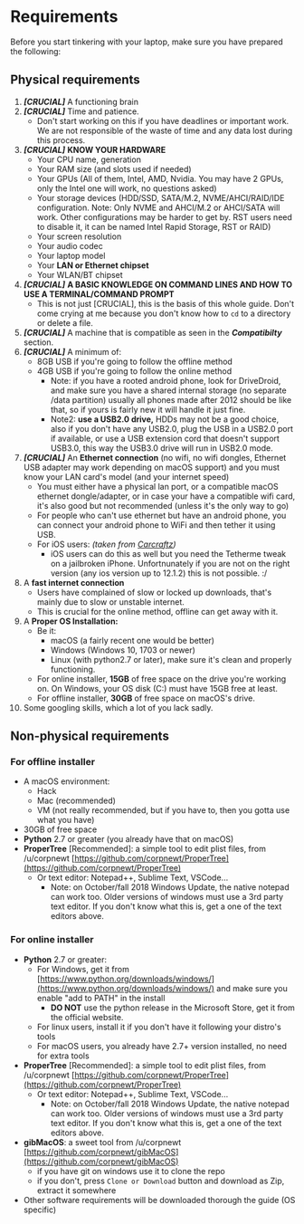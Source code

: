 # Requirements

Before you start tinkering with your laptop, make sure you have prepared the following:

## Physical requirements

1. _**\[CRUCIAL\]**_ A functioning brain
2. _**\[CRUCIAL\]**_ Time and patience.
   * Don't start working on this if you have deadlines or important work. We are not responsible of the waste of time and any data lost during this process.
3. _**\[CRUCIAL\]**_ **KNOW YOUR HARDWARE**
   * Your CPU name, generation
   * Your RAM size \(and slots used if needed\)
   * Your GPUs \(All of them, Intel, AMD, Nvidia. You may have 2 GPUs, only the Intel one will work, no questions asked\)
   * Your storage devices \(HDD/SSD, SATA/M.2, NVME/AHCI/RAID/IDE configuration. Note: Only NVME and AHCI/M.2 or AHCI/SATA will work. Other configurations may be harder to get by. RST users need to disable it, it can be named Intel Rapid Storage, RST or RAID\)
   * Your screen resolution
   * Your audio codec
   * Your laptop model
   * Your **LAN or Ethernet chipset**
   * Your WLAN/BT chipset
4. _**\[CRUCIAL\]**_ **A BASIC KNOWLEDGE ON COMMAND LINES AND HOW TO USE A TERMINAL/COMMAND PROMPT**
   * This is not just \[CRUCIAL\], this is the basis of this whole guide. Don't come crying at me because you don't know how to `cd` to a directory or delete a file.
5. _**\[CRUCIAL\]**_ A machine that is compatible as seen in the _**Compatibilty**_ section.
6. _**\[CRUCIAL\]**_ A minimum of:
   * 8GB USB if you're going to follow the offline method
   * 4GB USB if you're going to follow the online method
     * Note: if you have a rooted android phone, look for DriveDroid, and make sure you have a shared internal storage \(no separate /data partition\) usually all phones made after 2012 should be like that, so if yours is fairly new it will handle it just fine.
     * Note2: **use a USB2.0 drive,** HDDs may not be a good choice, also if you don't have any USB2.0, plug the USB in a USB2.0 port if available, or use a USB extension cord that doesn't support USB3.0, this way the USB3.0 drive will run in USB2.0 mode.
7. _**\[CRUCIAL\]**_ An **Ethernet connection** \(no wifi, no wifi dongles, Ethernet USB adapter may work depending on macOS support\) and you must know your LAN card's model \(and your internet speed\)
   * You must either have a physical lan port, or a compatible macOS ethernet dongle/adapter, or in case your have a compatible wifi card, it's also good but not recommended \(unless it's the only way to go\)
   * For people who can't use ethernet but have an android phone, you can connect your android phone to WiFi and then tether it using USB.
   * For iOS users: _\(taken from_ [_Carcraftz_](https://github.com/Carcraftz)_\)_
     * iOS users can do this as well but you need the Tetherme tweak on a jailbroken iPhone. Unfortnunately if you are not on the right version (any ios version up to 12.1.2) this is not possible. :/
8. A **fast internet connection**
   * Users have complained of slow or locked up downloads, that's mainly due to slow or unstable internet.
   * This is crucial for the online method, offline can get away with it.
9. A **Proper OS Installation:**
   * Be it:
     * macOS \(a fairly recent one would be better\)
     * Windows \(Windows 10, 1703 or newer\)
     * Linux \(with python2.7 or later\), make sure it's clean and properly functioning.
   * For online installer, **15GB** of free space on the drive you're working on. On Windows, your OS disk \(C:\) must have 15GB free at least.
   * For offline installer, **30GB** of free space on macOS's drive.
10. Some googling skills, which a lot of you lack sadly.

## Non-physical requirements

### For offline installer

* A macOS environment:
  * Hack
  * Mac \(recommended\)
  * VM \(not really recommended, but if you have to, then you gotta use what you have\)
* 30GB of free space
* **Python** 2.7 or greater \(you already have that on macOS\)
* **ProperTree** \[Recommended\]: a simple tool to edit plist files, from /u/corpnewt [https://github.com/corpnewt/ProperTree](https://github.com/corpnewt/ProperTree)
  * Or text editor: Notepad++, Sublime Text, VSCode...
    * Note: on October/fall 2018 Windows Update, the native notepad can work too. Older versions of windows must use a 3rd party text editor. If you don't know what this is, get a one of the text editors above.

### For online installer

* **Python** 2.7 or greater:
  * For Windows, get it from [https://www.python.org/downloads/windows/](https://www.python.org/downloads/windows/) and make sure you enable "add to PATH" in the install
    * **DO NOT** use the python release in the Microsoft Store, get it from the official website.
  * For linux users, install it if you don't have it following your distro's tools
  * For macOS users, you already have 2.7+ version installed, no need for extra tools
* **ProperTree** \[Recommended\]: a simple tool to edit plist files, from /u/corpnewt [https://github.com/corpnewt/ProperTree](https://github.com/corpnewt/ProperTree)
  * Or text editor: Notepad++, Sublime Text, VSCode...
    * Note: on October/fall 2018 Windows Update, the native notepad can work too. Older versions of windows must use a 3rd party text editor. If you don't know what this is, get a one of the text editors above.
* **gibMacOS**: a sweet tool from /u/corpnewt [https://github.com/corpnewt/gibMacOS](https://github.com/corpnewt/gibMacOS)
  * if you have git on windows use it to clone the repo
  * if you don't, press `Clone or Download` button and download as Zip, extract it somewhere
* Other software requirements will be downloaded thorough the guide \(OS specific\)

